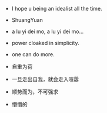 
* I hope u being an idealist all the time.

* ShuangYuan

* a lu yi dei mo, a lu yi dei mo...

* power cloaked in simplicity.

* one can do more.

* 自重为荷

* 一旦走出自我，就会走入喧嚣

* 顺势而为，不可强求

* 懵懵的

